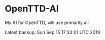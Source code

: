 # OpenTTD-AI
My AI for OpenTTD, will use primarily air

Latest backup: Sun Sep 15 17:33:01 UTC 2019
